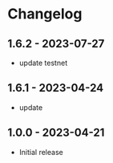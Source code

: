 # Changelog

## 1.6.2 - 2023-07-27
-   update testnet

## 1.6.1 - 2023-04-24
-   update

## 1.0.0 - 2023-04-21
-   Initial release
